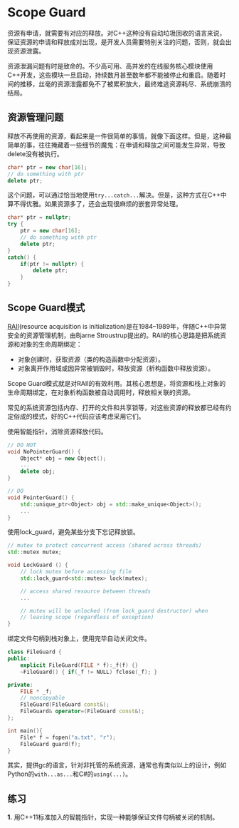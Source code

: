 # Scope Guard

资源有申请，就需要有对应的释放。对C++这种没有自动垃圾回收的语言来说，保证资源的申请和释放成对出现，是开发人员需要特别关注的问题，否则，就会出现资源泄露。

资源泄漏问题有时是致命的。不少高可用、高并发的在线服务核心模块使用C++开发，这些模块一旦启动，持续数月甚至数年都不能被停止和重启。随着时间的推移，丝毫的资源泄露都免不了被累积放大，最终难逃资源耗尽、系统崩溃的结局。

## 资源管理问题

释放不再使用的资源，看起来是一件很简单的事情，就像下面这样。但是，这种最简单的事，往往掩藏着一些细节的魔鬼：在申请和释放之间可能发生异常，导致delete没有被执行。

```cpp
char* ptr = new char[16];
// do something with ptr
delete ptr;
```

这个问题，可以通过恰当地使用`try...catch...`解决。但是，这种方式在C++中算不得优雅。如果资源多了，还会出现很麻烦的嵌套异常处理。

```cpp
char* ptr = nullptr;
try {
    ptr = new char[16];
    // do something with ptr
    delete ptr;
}
catch() {
    if(ptr != nullptr) {
        delete ptr;
    }
}
```

## Scope Guard模式

[RAII](https://en.cppreference.com/w/cpp/language/raii)(resource acquisition is initialization)是在1984–1989年，伴随C++中异常安全的资源管理机制，由Bjarne Stroustrup提出的。RAII的核心思路是把系统资源和对象的生命周期绑定：

* 对象创建时，获取资源（类的构造函数中分配资源）。
* 对象离开作用域或因异常被销毁时，释放资源（析构函数中释放资源）。

Scope Guard模式就是对RAII的有效利用。其核心思想是，将资源和栈上对象的生命周期绑定，在对象析构函数被自动调用时，释放相关联的资源。

常见的系统资源包括内存、打开的文件和共享锁等，对这些资源的释放都已经有约定俗成的模式，好的C++代码应该考虑采用它们。

使用智能指针，消除资源释放代码。

```cpp
// DO NOT
void NoPointerGuard() {
    Object* obj = new Object();
    ...
    delete obj;
}

// DO
void PointerGuard() {
    std::unique_ptr<Object> obj = std::make_unique<Object>();
    ...
}
```

使用lock_guard，避免某些分支下忘记释放锁。

```cpp
// mutex to protect concurrent access (shared across threads)
std::mutex mutex;

void LockGuard () {
    // lock mutex before accessing file
    std::lock_guard<std::mutex> lock(mutex);

    // access shared resource between threads
    ...

    // mutex will be unlocked (from lock_guard destructor) when 
    // leaving scope (regardless of exception)
}
```

绑定文件句柄到栈对象上，使用完毕自动关闭文件。

```cpp
class FileGuard {
public:
    explicit FileGuard(FILE * f):_f(f) {}
    ~FileGuard() { if(_f != NULL) fclose(_f); }

private:
    FILE * _f;
    // noncopyable
    FileGuard(FileGuard const&);
    FileGuard& operator=(FileGuard const&);
};

int main(){
    File* f = fopen("a.txt", "r");
    FileGuard guard(f);
}
```

其实，提供gc的语言，针对非托管的系统资源，通常也有类似以上的设计，例如Python的`with...as...`和C#的`using(...)`。

## 练习

**1.** 用C++11标准加入的智能指针，实现一种能够保证文件句柄被关闭的机制。